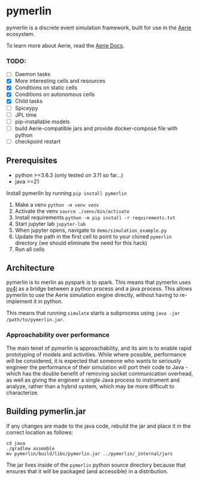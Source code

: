 # pymerlin

<!-- start elevator-pitch -->
pymerlin is a discrete event simulation framework, built for use in the [Aerie](https://github.com/NASA-AMMOS/aerie>) ecosystem.

To learn more about Aerie, read the [Aerie Docs](https://nasa-ammos.github.io/aerie-docs).
<!-- end elevator-pitch -->

### TODO:

- [ ] Daemon tasks
- [x] More interesting cells and resources
- [x] Conditions on static cells
- [x] Conditions on autonomous cells
- [x] Child tasks
- [ ] Spiceypy
- [ ] JPL time
- [ ] pip-installable models
- [ ] build Aerie-compatible jars and provide docker-compose file with python
- [ ] checkpoint restart

## Prerequisites

- python >=3.6.3 (only tested on 3.11 so far...)
- java >=21

Install pymerlin by running `pip install pymerlin`

1. Make a venv `python -m venv venv`
2. Activate the venv `source ./venv/bin/activate`
3. Install requirements `python -m pip install -r requirements.txt`
4. Start jupyter lab `jupyter-lab`
5. When jupyter opens, navigate to `demo/simulation_example.py`
6. Update the path in the first cell to point to your cloned `pymerlin` directory (we should eliminate the need for this
   hack)
7. Run all cells

## Architecture

pymerlin is to merlin as pyspark is to spark. This means that pymerlin uses [py4j](https://www.py4j.org/) as a bridge
between a python process and a java process. This allows pymerlin to use the Aerie simulation engine directly, without
having to re-implement it in python.

This means that running `simulate` starts a subprocess using `java -jar /path/to/pymerlin.jar`.

### Approachability over performance

The main tenet of pymerlin is approachability, and its aim is to enable rapid prototyping of models and activities.
While where possible, performance will be considered, it is expected that someone who wants to seriously engineer the
performance of their simulation will port their code to Java - which has the double benefit of removing socket
communication overhead, as well as giving the engineer a single Java process to instrument and analyze, rather than a
hybrid system, which may be more difficult to characterize.

## Building pymerlin.jar

If any changes are made to the java code, rebuild the jar and place it in the correct location as follows:

```shell
cd java
./gradlew assemble
mv pymerlin/build/libs/pymerlin.jar ../pymerlin/_internal/jars
```

The jar lives inside of the `pymerlin` python source directory because that ensures that it will be packaged
(and accessible) in a distribution.